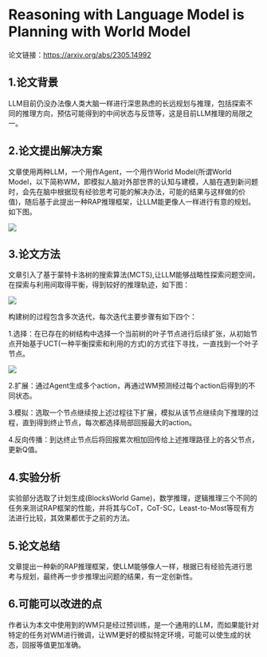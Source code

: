 # Reasoning with Language Model is Planning with World Model

论文链接：https://arxiv.org/abs/2305.14992

## 1.论文背景

LLM目前仍没办法像人类大脑一样进行深思熟虑的长远规划与推理，包括探索不同的推理方向，预估可能得到的中间状态与反馈等，这是目前LLM推理的局限之一。

## 2.论文提出解决方案

文章使用两种LLM，一个用作Agent，一个用作World Model(所谓World Model，以下简称WM，即模拟人脑对外部世界的认知与建模，人脑在遇到新问题时，会先在脑中根据现有经验思考可能的解决办法，可能的结果与这样做的价值)，随后基于此提出一种RAP推理框架，让LLM能更像人一样进行有意的规划。如下图。

![](https://github.com/zzysos/LLMsStudy/blob/master/%E8%AE%BA%E6%96%87%E8%A7%A3%E8%AF%BB/pic/RAP%E6%80%9D%E7%BB%B4%E6%A1%86%E6%9E%B6.png)

## 3.论文方法

文章引入了基于蒙特卡洛树的搜索算法(MCTS),让LLM能够战略性探索问题空间，在探索与利用间取得平衡，得到较好的推理轨迹，如下图：

![](https://github.com/zzysos/LLMsStudy/blob/master/%E8%AE%BA%E6%96%87%E8%A7%A3%E8%AF%BB/pic/%E8%92%99%E7%89%B9%E5%8D%A1%E6%B4%9B%E6%A0%91%E8%A7%84%E5%88%92.png)

构建树的过程包含多次迭代，每次迭代主要步骤有如下四个：

1.选择：在已存在的树结构中选择一个当前树的叶子节点进行后续扩张，从初始节点开始基于UCT(一种平衡探索和利用的方式)的方式往下寻找，一直找到一个叶子节点。

![](https://github.com/zzysos/LLMsStudy/blob/master/%E8%AE%BA%E6%96%87%E8%A7%A3%E8%AF%BB/pic/UCT%E5%85%AC%E5%BC%8F.png)

2.扩展：通过Agent生成多个action，再通过WM预测经过每个action后得到的不同状态。

3.模拟：选取一个节点继续按上述过程往下扩展，模拟从该节点继续向下推理的过程，直到得到终止节点，每次都选择局部回报最大的action。

4.反向传播：到达终止节点后将回报累次相加回传给上述推理路径上的各父节点，更新Q值。

## 4.实验分析

实验部分选取了计划生成(BlocksWorld Game)，数学推理，逻辑推理三个不同的任务来测试RAP框架的性能，并将其与CoT，CoT-SC，Least-to-Most等现有方法进行比较，其效果都优于之前的方法。

## 5.论文总结

文章提出一种新的RAP推理框架，使LLM能够像人一样，根据已有经验先进行思考与规划，最终再一步步推理出问题的结果，有一定创新性。

## 6.可能可以改进的点

作者认为本文中使用到的WM只是经过预训练，是一个通用的LLM，而如果能针对特定的任务对WM进行微调，让WM更好的模拟特定环境，可能可以使生成的状态，回报等值更加准确。
